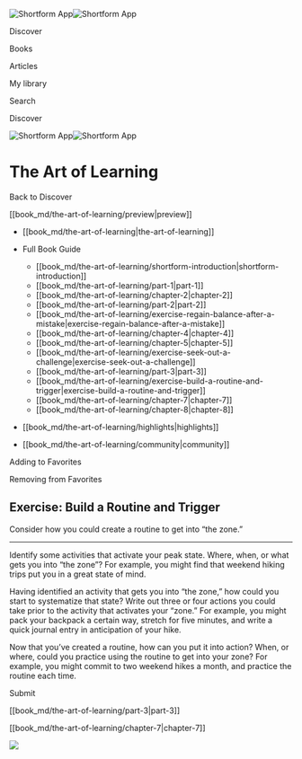 ![Shortform App](/img/logo.36a2399e.svg)![Shortform App](/img/logo-dark.70c1b072.svg)

Discover

Books

Articles

My library

Search

Discover

![Shortform App](/img/logo.36a2399e.svg)![Shortform App](/img/logo-dark.70c1b072.svg)

# The Art of Learning

Back to Discover

[[book_md/the-art-of-learning/preview|preview]]

  * [[book_md/the-art-of-learning|the-art-of-learning]]
  * Full Book Guide

    * [[book_md/the-art-of-learning/shortform-introduction|shortform-introduction]]
    * [[book_md/the-art-of-learning/part-1|part-1]]
    * [[book_md/the-art-of-learning/chapter-2|chapter-2]]
    * [[book_md/the-art-of-learning/part-2|part-2]]
    * [[book_md/the-art-of-learning/exercise-regain-balance-after-a-mistake|exercise-regain-balance-after-a-mistake]]
    * [[book_md/the-art-of-learning/chapter-4|chapter-4]]
    * [[book_md/the-art-of-learning/chapter-5|chapter-5]]
    * [[book_md/the-art-of-learning/exercise-seek-out-a-challenge|exercise-seek-out-a-challenge]]
    * [[book_md/the-art-of-learning/part-3|part-3]]
    * [[book_md/the-art-of-learning/exercise-build-a-routine-and-trigger|exercise-build-a-routine-and-trigger]]
    * [[book_md/the-art-of-learning/chapter-7|chapter-7]]
    * [[book_md/the-art-of-learning/chapter-8|chapter-8]]
  * [[book_md/the-art-of-learning/highlights|highlights]]
  * [[book_md/the-art-of-learning/community|community]]



Adding to Favorites 

Removing from Favorites 

## Exercise: Build a Routine and Trigger

Consider how you could create a routine to get into “the zone.”

* * *

Identify some activities that activate your peak state. Where, when, or what gets you into “the zone”? For example, you might find that weekend hiking trips put you in a great state of mind.

Having identified an activity that gets you into “the zone,” how could you start to systematize that state? Write out three or four actions you could take prior to the activity that activates your “zone.” For example, you might pack your backpack a certain way, stretch for five minutes, and write a quick journal entry in anticipation of your hike.

Now that you’ve created a routine, how can you put it into action? When, or where, could you practice using the routine to get into your zone? For example, you might commit to two weekend hikes a month, and practice the routine each time.

Submit 

[[book_md/the-art-of-learning/part-3|part-3]]

[[book_md/the-art-of-learning/chapter-7|chapter-7]]

![](https://bat.bing.com/action/0?ti=56018282&Ver=2&mid=c0a773e1-6804-4cfc-bc28-e251054b918e&sid=1711133063fa11eebdec89a8b8ae3bbc&vid=171147a063fa11eea7440fcfeb230d96&vids=0&msclkid=N&pi=0&lg=en-US&sw=800&sh=600&sc=24&nwd=1&tl=Shortform%20%7C%20Book&p=https%3A%2F%2Fwww.shortform.com%2Fapp%2Fbook%2Fthe-art-of-learning%2Fexercise-build-a-routine-and-trigger&r=&lt=300&evt=pageLoad&sv=1&rn=667522)
